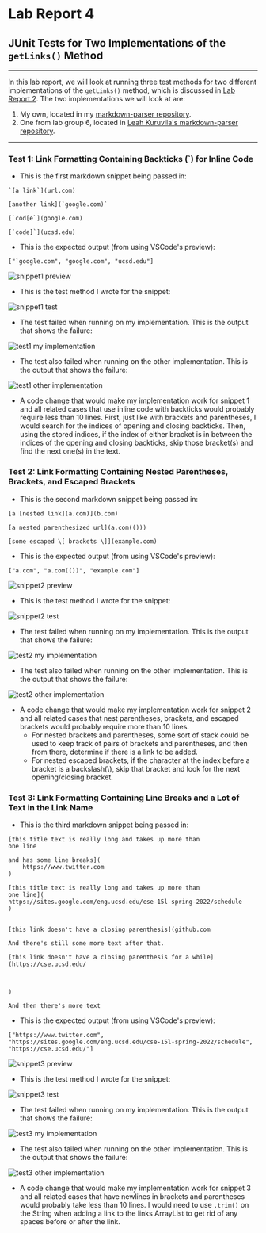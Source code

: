 # Lab Report 4
## JUnit Tests for Two Implementations of the `getLinks()` Method
---
In this lab report, we will look at running three test methods for two different implementations of the `getLinks()` method, which is discussed in [Lab Report 2](https://isabelwang30.github.io/cse15l-lab-reports/lab-report-2-week-4.html). The two implementations we will look at are:
1. My own, located in my [markdown-parser repository](https://github.com/isabelwang30/markdown-parser).
2. One from lab group 6, located in [Leah Kuruvila's markdown-parser repository](https://github.com/leahkuruvila/markdown-parser).

---
### Test 1: Link Formatting Containing Backticks (`) for Inline Code
* This is the first markdown snippet being passed in: 

```
`[a link`](url.com)

[another link](`google.com)`

[`cod[e`](google.com)

[`code]`](ucsd.edu)
```
* This is the expected output (from using VSCode's preview):

```
["`google.com", "google.com", "ucsd.edu"]
```
![snippet1 preview](https://user-images.githubusercontent.com/103291789/169705323-269e1566-583e-408b-a1ea-0ba32df153bc.jpeg)

* This is the test method I wrote for the snippet:

![snippet1 test](https://user-images.githubusercontent.com/103291789/169705353-72c7df39-be94-4a26-ae8d-2cd2386db93b.jpeg)

* The test failed when running on my implementation. This is the output that shows the failure:

![test1 my implementation](https://user-images.githubusercontent.com/103291789/169705366-09bdd19f-cf55-43c6-b198-dc6378a04365.jpeg)

* The test also failed when running on the other implementation. This is the output that shows the failure:

![test1 other implementation](https://user-images.githubusercontent.com/103291789/169705385-fcd60e9e-3ddb-46f8-ae5d-81e3aea055e0.jpeg)

* A code change that would make my implementation work for snippet 1 and all related cases that use inline code with backticks would probably require less than 10 lines. First, just like with brackets and parentheses, I would search for the indices of opening and closing backticks. Then, using the stored indices, if the index of either bracket is in between the indices of the opening and closing backticks, skip those bracket(s) and find the next one(s) in the text.

### Test 2: Link Formatting Containing Nested Parentheses, Brackets, and Escaped Brackets
* This is the second markdown snippet being passed in: 

```
[a [nested link](a.com)](b.com)

[a nested parenthesized url](a.com(()))

[some escaped \[ brackets \]](example.com)
```
* This is the expected output (from using VSCode's preview):

```
["a.com", "a.com(())", "example.com"]
```
![snippet2 preview](https://user-images.githubusercontent.com/103291789/169705394-7fbc13e6-f403-4b41-a40e-e81e081ce47e.jpeg)

* This is the test method I wrote for the snippet:

![snippet2 test](https://user-images.githubusercontent.com/103291789/169705442-523b4d11-569b-410f-9085-30aa29adef0f.jpeg)

* The test failed when running on my implementation. This is the output that shows the failure:

![test2 my implementation](https://user-images.githubusercontent.com/103291789/169705460-fc47f776-5deb-4f61-96e9-e7058814813a.jpeg)

* The test also failed when running on the other implementation. This is the output that shows the failure:

![test2 other implementation](https://user-images.githubusercontent.com/103291789/169705475-3b190e6c-fdfd-4742-a544-96cca2804739.jpeg)

* A code change that would make my implementation work for snippet 2 and all related cases that nest parentheses, brackets, and escaped brackets would probably require more than 10 lines.
    * For nested brackets and parentheses, some sort of stack could be used to keep track of pairs of brackets and parentheses, and then from there, determine if there is a link to be added.
    * For nested escaped brackets, if the character at the index before a bracket is a backslash(\\), skip that bracket and look for the next opening/closing bracket.

### Test 3: Link Formatting Containing Line Breaks and a Lot of Text in the Link Name
* This is the third markdown snippet being passed in: 

```
[this title text is really long and takes up more than 
one line

and has some line breaks](
    https://www.twitter.com
)

[this title text is really long and takes up more than 
one line](
https://sites.google.com/eng.ucsd.edu/cse-15l-spring-2022/schedule
)


[this link doesn't have a closing parenthesis](github.com

And there's still some more text after that.

[this link doesn't have a closing parenthesis for a while](https://cse.ucsd.edu/



)

And then there's more text
```
* This is the expected output (from using VSCode's preview):

```
["https://www.twitter.com", "https://sites.google.com/eng.ucsd.edu/cse-15l-spring-2022/schedule", "https://cse.ucsd.edu/"]
```
![snippet3 preview](https://user-images.githubusercontent.com/103291789/169705518-7b2e85a8-a3c8-4c3a-a83e-793e5bba196a.jpeg)

* This is the test method I wrote for the snippet:

![snippet3 test](https://user-images.githubusercontent.com/103291789/169705527-6fc35ebd-e14a-426f-92b1-cba775842203.jpeg)

* The test failed when running on my implementation. This is the output that shows the failure:

![test3 my implementation](https://user-images.githubusercontent.com/103291789/169705536-150e4a60-2928-448e-8d41-edb588c5bc25.jpeg)

* The test also failed when running on the other implementation. This is the output that shows the failure:

![test3 other implementation](https://user-images.githubusercontent.com/103291789/169705551-33f4ee46-c754-41ea-980a-eb5429c28450.jpeg)

* A code change that would make my implementation work for snippet 3 and all related cases that have newlines in brackets and parentheses would probably take less than 10 lines. I would need to use `.trim()` on the String when adding a link to the links ArrayList to get rid of any spaces before or after the link.
